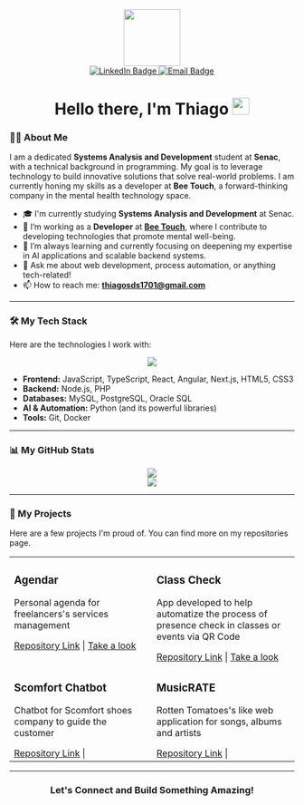 <div id="header" align="center">
  <img src="https://media.giphy.com/media/M9gbBd9nbDrOTu1Mqx/giphy.gif" width="100"/>
</div>

<div id="badges" align="center">
  <a href="https://www.linkedin.com/in/thiago-schiedeck-dias-da-silveira" target="_blank">
    <img src="https://img.shields.io/badge/LinkedIn-blue?style=for-the-badge&logo=linkedin&logoColor=white" alt="LinkedIn Badge"/>
  </a>
  <a href="mailto:thiagosds1701@gmail.com">
    <img src="https://img.shields.io/badge/Email-red?style=for-the-badge&logo=gmail&logoColor=white" alt="Email Badge"/>
  </a>
</div>

<h1 align="center">
  Hello there, I'm Thiago
  <img src="https://media.giphy.com/media/hvRJCLFzcasrR4ia7z/giphy.gif" width="30px"/>
</h1>

### 👨‍💻 About Me

I am a dedicated **Systems Analysis and Development** student at **Senac**, with a technical background in programming. My goal is to leverage technology to build innovative solutions that solve real-world problems. I am currently honing my skills as a developer at **Bee Touch**, a forward-thinking company in the mental health technology space.

- 🎓 I'm currently studying **Systems Analysis and Development** at Senac.
- 💼 I’m working as a **Developer** at **[Bee Touch](https://beetouch.com.br/)**, where I contribute to developing technologies that promote mental well-being.
- 🌱 I’m always learning and currently focusing on deepening my expertise in AI applications and scalable backend systems.
- 💬 Ask me about web development, process automation, or anything tech-related!
- 📫 How to reach me: **thiagosds1701@gmail.com**

---

### 🛠️ My Tech Stack

Here are the technologies I work with:

<p align="center">
  <a href="https://skillicons.dev">
    <img src="https://skillicons.dev/icons?i=js,ts,php,html,css,python,mysql,postgres,oracle,nodejs,nextjs,react,angular,git,docker&perline=5" />
  </a>
</p>

- **Frontend:** JavaScript, TypeScript, React, Angular, Next.js, HTML5, CSS3
- **Backend:** Node.js, PHP
- **Databases:** MySQL, PostgreSQL, Oracle SQL
- **AI & Automation:** Python (and its powerful libraries)
- **Tools:** Git, Docker

---

### 📊 My GitHub Stats

<p align="center">
  <a href="https://github.com/anuraghazra/github-readme-stats">
    <img src="https://github-readme-stats.vercel.app/api?username=othisgo&show_icons=true&theme=dracula&include_all_commits=true&count_private=true"/>
  </a>
  <br/>
  <a href="https://github.com/anuraghazra/github-readme-stats">
    <img src="https://github-readme-stats.vercel.app/api/top-langs/?username=othisgo&layout=compact&langs_count=7&theme=dracula"/>
  </a>
</p>

---

### 🚀 My Projects

Here are a few projects I'm proud of. You can find more on my repositories page.

<table width="100%">
  <tr>
    <td width="50%" valign="top">
      <h3>Agendar</h3>
      <p>Personal agenda for freelancers's services management </p>
      <a href="https://github.com/oThisgo/projeto-gestao-agil-front.git" target="_blank">Repository Link</a> | <a href="projeto-gestao-agil-front.vercel.app" target="_blank">Take a look</a>
    </td>
    <td width="50%" valign="top">
      <h3>Class Check</h3>
      <p>App developed to help automatize the process of presence check in classes or events via QR Code</p>
      <a href="https://github.com/oThisgo/class-check.git" target="_blank">Repository Link</a> | <a href="https://class-check-ruby.vercel.app" target="_blank">Take a look</a>
    </td>
  </tr>
    <tr>
    <td width="50%" valign="top">
      <h3>Scomfort Chatbot</h3>
      <p>Chatbot for Scomfort shoes company to guide the customer</p>
      <a href="https://github.com/oThisgo/Scomfort_Chatbot.git" target="_blank">Repository Link</a> | 
    </td>
    <td width="50%" valign="top">
      <h3>MusicRATE</h3>
      <p>Rotten Tomatoes's like web application for songs, albums and artists</p>
      <a href="https://github.com/oThisgo/unisenac-full-stack-project.git" target="_blank">Repository Link</a> |
    </td>
  </tr>
</table>

---

<div align="center">
  <h3>Let's Connect and Build Something Amazing!</h3>
</div>
